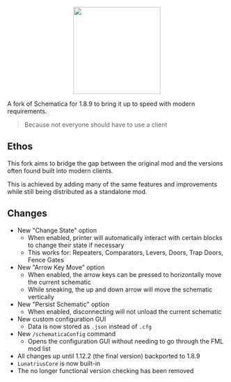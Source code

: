 <p align="center">
  <img src="https://i.imgur.com/wrzXhK4.png" width="200px">
</p>

A fork of Schematica for 1.8.9 to bring it up to speed with modern requirements.

> Because not everyone should have to use a client

## Ethos
This fork aims to bridge the gap between the original mod and the versions often found built into modern clients.

This is achieved by adding many of the same features and improvements while still being distributed as a standalone mod.

## Changes
- New "Change State" option
  - When enabled, printer will automatically interact with certain blocks to change their state if necessary
  - This works for: Repeaters, Comparators, Levers, Doors, Trap Doors, Fence Gates
- New "Arrow Key Move" option
  - When enabled, the arrow keys can be pressed to horizontally move the current schematic
  - While sneaking, the up and down arrow will move the schematic vertically
- New "Persist Schematic" option
  - When enabled, disconnecting will not unload the current schematic
- New custom configuration GUI
  - Data is now stored as `.json` instead of `.cfg`
- New `/schematicaConfig` command
  - Opens the configuration GUI without needing to go through the FML mod list
- All changes up until 1.12.2 (the final version) backported to 1.8.9
- `LunatriusCore` is now built-in
- The no longer functional version checking has been removed
